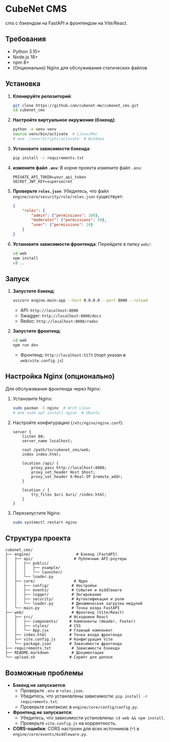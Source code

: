 # CubeNet CMS

cms с бэкендом на FastAPI и фронтендом на Vite/React.

## Требования
- Python 3.10+
- Node.js 18+
- npm 8+
- (Опционально) Nginx для обслуживания статических файлов

## Установка

1. **Клонируйте репозиторий**:
   ```bash
   git clone https://github.com/cubenet-me/cubenet_cms.git
   cd cubenet_cms
   ```

2. **Настройте виртуальное окружение (бэкенд)**:
   ```bash
   python -m venv venv
   source venv/bin/activate  # Linux/Mac
   # или .\venv\Scripts\activate  # Windows
   ```

3. **Установите зависимости бэкенда**:
   ```bash
   pip install -r requirements.txt
   ```

4. **измените файл `.env`**:
   В корне проекта измените файл `.env`:
   ```
   PRIVATE_API_TOKEN=your_api_token
   SECRET_JWT_KEY=supersecret
   ```

5. **Проверьте `roles.json`**:
   Убедитесь, что файл `engine/core/security/role/roles.json` существует:
   ```json
   {
       "roles": {
           "admin": {"permissions": 100},
           "moderator": {"permissions": 50},
           "user": {"permissions": 10}
       }
   }
   ```

6. **Установите зависимости фронтенда**:
   Перейдите в папку `web/`:
   ```bash
   cd web
   npm install
   cd ..
   ```

## Запуск

1. **Запустите бэкенд**:
   ```bash
   uvicorn engine.main:app --host 0.0.0.0 --port 8000 --reload
   ```
   - API: `http://localhost:8000`
   - Swagger: `http://localhost:8000/docs`
   - Redoc: `http://localhost:8000/redoc`

2. **Запустите фронтенд**:
   ```bash
   cd web
   npm run dev
   ```
   - Фронтенд: `http://localhost:5173` (порт указан в `web/vite.config.js`)

## Настройка Nginx (опционально)
Для обслуживания фронтенда через Nginx:

1. Установите Nginx:
   ```bash
   sudo pacman -S nginx  # Arch Linux
   # или sudo apt install nginx  # Ubuntu
   ```

2. Настройте конфигурацию (`/etc/nginx/nginx.conf`):
   ```nginx
   server {
       listen 80;
       server_name localhost;

       root /path/to/cubenet_cms/web;
       index index.html;

       location /api/ {
           proxy_pass http://localhost:8000;
           proxy_set_header Host $host;
           proxy_set_header X-Real-IP $remote_addr;
       }

       location / {
           try_files $uri $uri/ /index.html;
       }
   }
   ```

3. Перезапустите Nginx:
   ```bash
   sudo systemctl restart nginx
   ```

## Структура проекта
```
cubenet_cms/
├── engine/                    # Бэкенд (FastAPI)
│   ├── api/                  # Публичные API-роутеры
│   │   ├── public/
│   │   │   ├── example/
│   │   │   └── launcher/
│   │   └── loader.py
│   ├── core/                 # Ядро
│   │   ├── config/          # Настройки
│   │   ├── events/          # События и middleware
│   │   ├── logger/          # Логирование
│   │   ├── security/        # Аутентификация и роли
│   │   └── loader.py        # Динамическая загрузка модулей
│   └── main.py              # Точка входа FastAPI
├── web/                     # Фронтенд (Vite/React)
│   ├── src/                # Исходники React
│   │   ├── components/     # Компоненты (Header, Footer)
│   │   ├── styles/         # CSS
│   │   └── App.jsx         # Главный компонент
│   ├── index.html          # Точка входа фронтенда
│   ├── vite.config.js      # Конфигурация Vite
│   └── package.json        # Зависимости фронтенда
├── requirements.txt         # Зависимости бэкенда
├── README.markdown          # Документация
└── upload.sh               # Скрипт для деплоя
```

## Возможные проблемы
- **Бэкенд не запускается**:
  - Проверьте `.env` и `roles.json`.
  - Убедитесь, что установлены зависимости: `pip install -r requirements.txt`.
  - Проверьте синтаксис в `engine/core/config/config.py`.
- **Фронтенд не запускается**:
  - Убедитесь, что зависимости установлены: `cd web && npm install`.
  - Проверьте `vite.config.js` на корректность.
- **CORS-ошибки**: CORS настроен для всех источников (`*`) в `engine/core/events/middleware.py`.